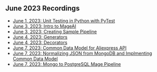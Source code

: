 ## June 2023 Recordings

- [June 1, 2023: Unit Testing in Python with PyTest]()
- [June 3, 2023: Intro to MageAI](https://share.getcloudapp.com/xQuEer2P)
- [June 3, 2023: Creating Sample Pipeline](https://share.getcloudapp.com/YEu4lx5J)
- [June 4, 2023: Generators]()
- [June 4, 2023: Decorators]()
- [June 7, 2023: Common Data Model for Aliexpress API](https://share.getcloudapp.com/Z4uGJ574)
- [June 7, 2023: Normalizing JSON from MongoDB and Implmenting Common Data Model]()
- [June 7, 2023: Mongo to PostgreSQL Mage Pipeline]()
